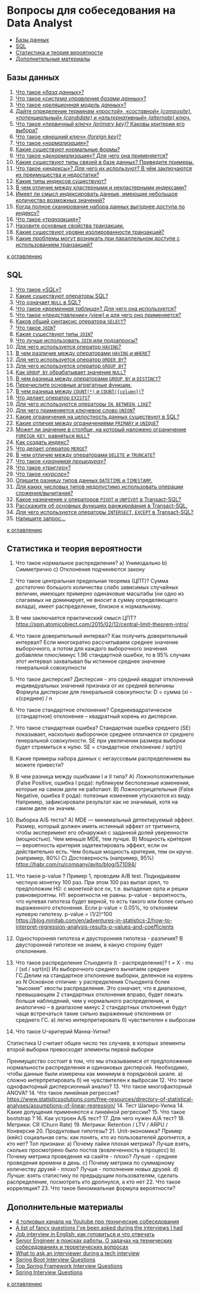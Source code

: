 # Вопросы для собеседования на Data Analyst

+ [Базы данных](#Базы-данных)
+ [SQL](#sql)
+ [Статистика и теория вероятности](#Статистика-и-теория-вероятности)
+ [Дополнительные материалы](#Дополнительные-материалы)

## Базы данных
1. [Что такое _«база данных»_?](db.md#Что-такое-база-данных)
2. [Что такое _«система управления базами данных»_?](db.md#Что-такое-система-управления-базами-данных)
3. [Что такое _«реляционная модель данных»_?](db.md#Что-такое-реляционная-модель-данных)
4. [Дайте определение терминам _«простой»_, _«составной» (composite)_, _«потенциальный» (candidate)_ и _«альтернативный» (alternate)_ ключ.](db.md#Дайте-определение-терминам-простой-составной-composite-потенциальный-candidate-и-альтернативный-alternate-ключ)
5. [Что такое _«первичный ключ» (primary key)_? Каковы критерии его выбора?](db.md#Что-такое-первичный-ключ-primary-key-Каковы-критерии-его-выбора)
6. [Что такое _«внешний ключ» (foreign key)_?](db.md#Что-такое-внешний-ключ-foreign-key)
7. [Что такое _«нормализация»_?](db.md#Что-такое-нормализация)
8. [Какие существуют нормальные формы?](db.md#Какие-существуют-нормальные-формы)
9. [Что такое _«денормализация»_? Для чего она применяется?](db.md#Что-такое-денормализация-Для-чего-она-применяется)
10. [Какие существуют типы связей в базе данных? Приведите примеры.](db.md#Какие-существуют-типы-связей-в-базе-данных-Приведите-примеры)
11. [Что такое _«индексы»_? Для чего их используют? В чём заключаются их преимущества и недостатки?](db.md#Что-такое-индексы-Для-чего-их-используют-В-чём-заключаются-их-преимущества-и-недостатки)
12. [Какие типы индексов существуют?](#Какие-типы-индексов-существуют)
13. [В чем отличие между кластерными и некластерными индексами?](db.md#В-чем-отличие-между-кластерными-и-некластерными-индексами)
14. [Имеет ли смысл индексировать данные, имеющие небольшое количество возможных значений?](db.md#Имеет-ли-смысл-индексировать-данные-имеющие-небольшое-количество-возможных-значений)
15. [Когда полное сканирование набора данных выгоднее доступа по индексу?](db.md#Когда-полное-сканирование-набора-данных-выгоднее-доступа-по-индексу)
16. [Что такое _«транзакция»_?](db.md#Что-такое-транзакция)
17. [Назовите основные свойства транзакции.](db.md#Назовите-основные-свойства-транзакции)
18. [Какие существуют уровни изолированности транзакций?](db.md#Какие-существуют-уровни-изолированности-транзакций)
19. [Какие проблемы могут возникать при параллельном доступе с использованием транзакций?](db.md#Какие-проблемы-могут-возникать-при-параллельном-доступе-с-использованием-транзакций)

[к оглавлению](#Вопросы-для-собеседования-на-data-analyst)

## SQL
1. [Что такое _«SQL»_?](sql.md#Что-такое-sql)
2. [Какие существуют операторы SQL?](sql.md#Какие-существуют-операторы-sql)
3. [Что означает `NULL` в SQL?](sql.md#Что-означает-null-в-sql)
4. [Что такое _«временная таблица»_? Для чего она используется?](sql.md#Что-такое-временная-таблица-Для-чего-она-используется)
5. [Что такое _«представление» (view)_ и для чего оно применяется?](sql.md#Что-такое-представление-view-и-для-чего-оно-применяется)
6. [Каков общий синтаксис оператора `SELECT`?](sql.md#Каков-общий-синтаксис-оператора-select)
7. [Что такое `JOIN`?](sql.md#Что-такое-join)
8. [Какие существуют типы `JOIN`?](sql.md#Какие-существуют-типы-join)
9. [Что лучше использовать `JOIN` или подзапросы?](sql.md#Что-лучше-использовать-join-или-подзапросы)
10. [Для чего используется оператор `HAVING`?](sql.md#Для-чего-используется-оператор-having)
11. [В чем различие между операторами `HAVING` и `WHERE`?](sql.md#В-чем-различие-между-операторами-having-и-where)
12. [Для чего используется оператор `ORDER BY`?](sql.md#Для-чего-используется-оператор-order-by)
13. [Для чего используется оператор `GROUP BY`?](sql.md#Для-чего-используется-оператор-group-by)
14. [Как `GROUP BY` обрабатывает значение `NULL`?](sql.md#Как-group-by-обрабатывает-значение-null)
15. [В чем разница между операторами `GROUP BY` и `DISTINCT`?](sql.md#В-чем-разница-между-операторами-group-by-и-distinct)
16. [Перечислите основные агрегатные функции.](sql.md#Перечислите-основные-агрегатные-функции)
17. [В чем разница между `COUNT(*)` и `COUNT({column})`?](sql.md#В-чем-разница-между-count-и-countcolumn)
18. [Что делает оператор `EXISTS`?](sql.md#Что-делает-оператор-exists)
19. [Для чего используются операторы `IN`, `BETWEEN`, `LIKE`?](sql.md#Для-чего-используются-операторы-in-between-like)
20. [Для чего применяется ключевое слово `UNION`?](sql.md#Для-чего-применяется-ключевое-слово-union)
21. [Какие ограничения на целостность данных существуют в SQL?](sql.md#Какие-ограничения-на-целостность-данных-существуют-в-sql)
22. [Какие отличия между ограничениями `PRIMARY` и `UNIQUE`?](sql.md#Какие-отличия-между-ограничениями-primary-и-unique)
23. [Может ли значение в столбце, на который наложено ограничение `FOREIGN KEY`, равняться `NULL`?](sql.md#Может-ли-значение-в-столбце-на-который-наложено-ограничение-foreign-key-равняться-null)
24. [Как создать индекс?](sql.md#Как-создать-индекс)
25. [Что делает оператор `MERGE`?](sql.md#Что-делает-оператор-merge)
26. [В чем отличие между операторами `DELETE` и `TRUNCATE`?](sql.md#В-чем-отличие-между-операторами-delete-и-truncate)
27. [Что такое _«хранимая процедура»_?](sql.md#Что-такое-хранимая-процедура)
28. [Что такое _«триггер»_?](sql.md#Что-такое-триггер)
29. [Что такое _«курсор»_?](sql.md#Что-такое-курсор)
30. [Опишите разницу типов данных `DATETIME` и `TIMESTAMP`.](sql.md#Опишите-разницу-типов-данных-datetime-и-timestamp)
31. [Для каких числовых типов недопустимо использовать операции сложения/вычитания?](sql.md#Для-каких-числовых-типов-недопустимо-использовать-операции-сложениявычитания)
32. [Какое назначение у операторов `PIVOT` и `UNPIVOT` в Transact-SQL?](sql.md#Какое-назначение-у-операторов-pivot-и-unpivot-в-transact-sql)
33. [Расскажите об основных функциях ранжирования в Transact-SQL.](sql.md#Расскажите-об-основных-функциях-ранжирования-в-transact-sql)
34. [Для чего используются операторы `INTERSECT`, `EXCEPT` в Transact-SQL?](sql.md#Для-чего-используются-операторы-intersect-except-в-transact-sql)
35. [Напишите запрос...](sql.md#Напишите-запрос)

[к оглавлению](#Вопросы-для-собеседования-на-data-analyst)

## Статистика и теория вероятности
1. Что такое нормальное распределение?
a) Унимодально
b) Симметрично
c) Отклонения подчиняются закону

2. Что такое центральная предельная теорема (ЦПТ)?
Сумма достаточно большого количества слабо зависимых случайных величин, имеющих примерно одинаковые масштабы (ни одно из слагаемых не доминирует, не вносит в сумму определяющего вклада), имеет распределение, близкое к нормальному.

3. В чем заключается практический смысл ЦПТ?
https://spin.atomicobject.com/2015/02/12/central-limit-theorem-intro/

4. Что такое доверительный интервал?
Как получить доверительный интервал? Если многократно рассчитываем среднее значение выборочного, а потом для каждого выборочного значения добавляли плюс/минус 1.96 стандартной ошибки, то в 95% случаях этот интервал захватывал бы истинное среднее значение генеральной совокупности

5. Что такое дисперсия?
Дисперсия - это средний квадрат отклонений индивидуальных значений признака от их средней величины
Формула дисперсии для генеральной совокупности:
D = сумма (xi - x(среднее) / n

6. Что такое стандартное отклонение?
Среднеквадратическое (стандартное) отклонение – квадратный корень из дисперсии.

7. Что такое стандартная ошибка?
Стандартная ошибка среднего (SE) показывает, насколько выборочное среднее отличается от среднего генеральной совокупности. SE при увеличении размера выборки будет стремиться к нулю.
SE = стандартное отклонение / sqrt(n)

8. Какие примеры набора данных с негауссовым распределением вы можете привести?

9. В чем разница между ошибками I и II типа?
A) Ложноположительные (False Positive, ошибка I рода): публикуем бесполезные изменения, которые на самом деле не работают.
B) Ложноотрицательные (False Negative, ошибка II рода): полезные изменения упускаются из виду. Например, зафиксировали результат как не значимый, хотя на самом деле он значим.

10. Выборка А/Б теста?
A) MDE — минимальный детектируемый эффект. Размер, который должен иметь истинный эффект от тритмента, чтобы эксперимент его обнаружил с заданной долей уверенности (мощностью). Чем меньше MDE, тем лучше.
B) Мощность критерия — вероятность критерия задетектировать эффект, если он действительно есть. Чем больше мощность критерия, тем он круче. (например, 80%)
C) Достоверность (например, 95%)
https://habr.com/ru/company/avito/blog/571094/
11. Что такое p-value ?
Пример 1, проводим A/B test. Подкидываем честную монетку 100 раз. При этом 100 раз выпал орел, то предположим H0: с монеткой все ок, т.е. выпадение орла и решки равновероятны. H1: вероятности не равны. 
p-value - вероятность, что нулевая гипотеза будет верной, то есть такого или более сильно выраженного отклонения. Если p-value < 0.05%, то отклоняем нулевую гипотезу. p-value = (1/2)^100
https://blog.minitab.com/en/adventures-in-statistics-2/how-to-interpret-regression-analysis-results-p-values-and-coefficients

12. Односторонняя гипотеза и двусторонняя гипотеза - различия?
В двусторонней гипотезе не знаем, в какую сторону будет отклонение.

13. Что такое распределение Стьюдента (t - распределение)?
t = X - mu / (sd / sqrt(n))
Из выборочного среднего вычитаем среднее ГС.Делим на стандартное отклонение выборки, деленное на корень из N
Основное отличие: у распределения Стьюдента более "высокие" хвосты распределения. Это означает, что в диапазоне, превышающем 2 стандартных отклонения вправо, будет лежать больше наблюдений, чем у нормального распределения, и аналогично – в диапазоне минус 2 стандартных отклонения будут чаще встречаться такие сильно выраженные отклонения от среднего ГС.
а) легко интерпретировать
б) чувствителен к выбросам

11. Что такое U-критерий Манна-Уитни?

Cтатистика U считает общее число тех случаев, в которых элементы второй выборки превосходят элементы первой выборки

Преимущество состоит в том, что мы отказываемся от предположения нормальности распределения и одинаковых дисперсий. Необходимо, чтобы данные были измерены как минимум в порядковой шкале.
а) сложно интерпретировать
б) не чувствителен к выбросам
12. Что такое однофакторный дисперсионный анализ?
13. Что такое многофакторный ANOVA?
14. Что такое линейная регрессия?
https://www.statisticssolutions.com/free-resources/directory-of-statistical-analyses/assumptions-of-linear-regression/
14. Тест Шапиро-Уилка
14. Какие допущения применяются к линейной регрессии?
15. Что такое bootstrap ?
16. Как устроен A/Б тест?
17. Для чего нужен A/A тест?
18. Метрики: CR (Churn Rate)
19. Метрики: Retention / LTV / ARPU / Конверсия
20. Продуктовые гипотезы?
21. Unit-экономика?
Пример (кейс) социальная сеть: как понять, кто из пользователей дропнется, а кто нет?
Топ признаки:
a) Почему лайки плохая метрика? Лучше взять, сколько просмотрено было постов (вовлеченность в процесс)
b) Почему метрика проведения на саайте - плохо? Лучше - среднее проведения времени в день.
c) Почему метрика по суммарному количеству друзей - плохо? Лучше - пополнение новых друзей.
d) Лучше: взять статистику по предыдущим пользователям, сделать распределение, посмотреть кто дропнулся, а кто нет
22. Что такое корреляция?
23. Что такое биномиальная формула вероятности?

## Дополнительные материалы
+ [4 толковых канала на Youtube про технические собеседования](https://habr.com/ru/post/454264/)
+ [A list of fancy questions I've been asked during the interviews I had](https://github.com/d1mnewz/interviews)
+ [Job interview in English: как готовиться и что отвечать](https://dou.ua/lenta/articles/interview-in-english/)
+ [Senior Engineer в поисках работы. О задачах на технических собеседованиях и теоретических вопросах](https://habr.com/ru/post/442442/)
+ [What to ask an interviewer during a tech interview](https://hackernoon.com/what-to-ask-an-interviewer-during-a-tech-interview-865a293e548c)
+ [Spring Boot Interview Questions](https://www.baeldung.com/spring-boot-interview-questions)
+ [Top Spring Framework Interview Questions](https://www.baeldung.com/spring-interview-questions)
+ [Spring Interview Questions](https://www.interviewbit.com/spring-interview-questions/)

[к оглавлению](#Вопросы-для-собеседования-на-java-developer)
